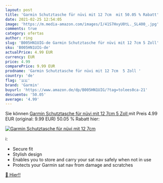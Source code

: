 ```yaml
---
layout: post
title: 'Garmin Schutztasche für nüvi mit 12 7cm  mit 50.05 % Rabatt'
date: 2021-02-25 12:54:05
image: 'https://m.media-amazon.com/images/I/41S7HxyU0tL._SL400_.jpg'
comments: true
category: ofertas
author: ring
slug: 'B005HN1UIG-de Garmin Schutztasche für nüvi mit 12 7cm 5 Zoll'
sku: 'B005HN1UIG-de'
actualPrice: 4.99 EUR
currency: EUR
price: 4.99
comparePrice: 9.99 EUR
prodname: 'Garmin Schutztasche für nüvi mit 12 7cm  5 Zoll '
country: 'de'
flag: '🇩🇪'
brand: 'Garmin'
buyurl: 'https://www.amazon.de/dp/B005HN1UIG/?tag=tolees0ca-21'
descuento: '50.05'
average: '4.99'
---
```


Sie können [Garmin Schutztasche für nüvi mit 12 7cm  5 Zoll ](https://www.amazon.de/dp/B005HN1UIG/?tag=tolees0ca-21) mit Preis 4.99 EUR (original: 9.99 EUR) 50.05 % Rabatt hier:

[![Garmin Schutztasche für nüvi mit 12 7cm ](https://m.media-amazon.com/images/I/41S7HxyU0tL._SL400_.jpg)](https://www.amazon.de/dp/B005HN1UIG/?tag=tolees0ca-21)

ℹ️:

- Secure fit
- Stylish design
- Enables you to store and carry your sat nav safely when not in use
- Protects your Garmin sat nav from damage and scratches

[🛒 Hier!!](https://www.amazon.de/dp/B005HN1UIG/?tag=tolees0ca-21)
